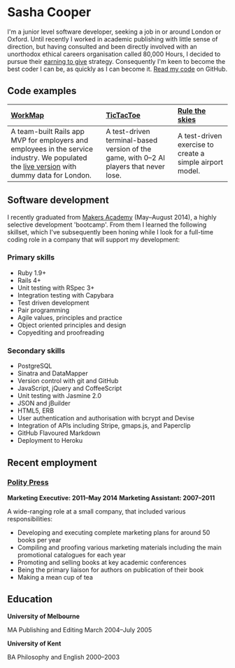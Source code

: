 Sasha Cooper
==

I'm a junior level software developer, seeking a job in or around London or Oxford. Until recently I worked in academic publishing with little sense of direction, but having consulted and been directly involved with an unorthodox ethical careers organisation called 80,000 Hours, I decided to pursue their [earning to give](https://80000hours.org/earning-to-give/) strategy. Consequently I'm keen to become the best coder I can be, as quickly as I can become it. [Read my code](https://github.com/Arepo) on GitHub.

Code examples
--

| [WorkMap](https://github.com/federicomaffei/WorkMap) | [TicTacToe](https://github.com/Arepo/tictactoe) | [Rule the skies](https://github.com/Arepo/rule-the-skies) |
|:--------- |:----------- |:---------------- |
| A team-built Rails app MVP for employers and employees in the service industry. We populated the [live version](http://workmap.herokuapp.com/) with dummy data for London. | A test-driven terminal-based version of the game, with 0–2 AI players that never lose. | A test-driven exercise to create a simple airport model. |

Software development
--

I recently graduated from [Makers Academy](http://www.makersacademy.com/) (May–August 2014), a highly selective development 'bootcamp'. From them I learned the following skillset, which I've subsequently been honing while I look for a full-time coding role in a company that will support my development:

### Primary skills

  - Ruby 1.9+
  - Rails 4+
  - Unit testing with RSpec 3+
  - Integration testing with Capybara
  - Test­ driven development
  - Pair programming
  - Agile values, principles and practice
  - Object­ oriented principles and design
  - Copyediting and proofreading
  
### Secondary skills

  - PostgreSQL
  - Sinatra and DataMapper
  - Version control with git and GitHub
  - JavaScript, jQuery and CoffeeScript
  - Unit testing with Jasmine 2.0
  - JSON and jBuilder
  - HTML5, ERB
  - User authentication and authorisation with bcrypt and Devise
  - Integration of APIs including Stripe, gmaps.js, and Paperclip
  - GitHub Flavoured Markdown
  - Deployment to Heroku

Recent employment
--

### [Polity Press](http://www.politybooks.com/)

**Marketing Executive: 2011–May 2014**
**Marketing Assistant: 2007–2011**

A wide-ranging role at a small company, that included various responsibilities:

 * Developing and executing complete marketing plans for around 50 books per year
 * Compiling and proofing various marketing materials including the main promotional catalogues for each year
 * Promoting and selling books at key academic conferences
 * Being the primary liaison for authors on publication of their book
 * Making a mean cup of tea

Education
--

**University of Melbourne**

MA Publishing and Editing
March 2004–July 2005

**University of Kent**

BA Philosophy and English
2000–2003 
